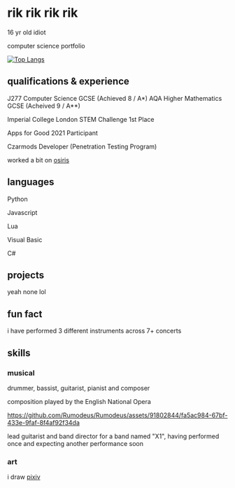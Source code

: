# rik rik rik rik

16 yr old idiot 

computer science portfolio

[![Top Langs](https://github-readme-stats-git-masterrstaa-rickstaa.vercel.app/api/top-langs/?username=Rumodeus)](https://github.com/Rumodeus/github-readme-stats)


## qualifications & experience

J277 Computer Science GCSE (Achieved 8 / A*)
AQA Higher Mathematics GCSE (Acheived 9 / A**)

Imperial College London STEM Challenge 1st Place

Apps for Good 2021 Participant

Czarmods Developer (Penetration Testing Program)

worked a bit on [osiris](https://github.com/DisECtRy/osiris)
## languages

Python

Javascript

Lua

Visual Basic

C#

## projects

yeah none lol

## fun fact

i have performed 3 different instruments across 7+ concerts


## skills

### musical

drummer, bassist, guitarist, pianist and composer

composition played by the English National Opera


https://github.com/Rumodeus/Rumodeus/assets/91802844/fa5ac984-67bf-433e-9faf-8f4af92f34da



lead guitarist and band director for a band named "X1", having performed once and expecting another performance soon



### art

i draw [pixiv](https://www.pixiv.net/en/users/68209246)


<!--
**Rumodeus/Rumodeus** is a ✨ _special_ ✨ repository because its `README.md` (this file) appears on your GitHub profile.

Here are some ideas to get you started:

- 🔭 I’m currently working on ...
- 🌱 I’m currently learning ...
- 👯 I’m looking to collaborate on ...
- 🤔 I’m looking for help with ...
- 💬 Ask me about ...
- 📫 How to reach me: ...
- 😄 Pronouns: ...
- ⚡ Fun fact: ...
-->
